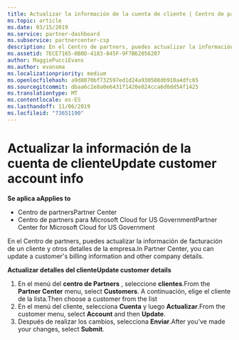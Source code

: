 ```yaml
---
title: Actualizar la información de la cuenta de cliente | Centro de partners
ms.topic: article
ms.date: 03/15/2019
ms.service: partner-dashboard
ms.subservice: partnercenter-csp
description: En el Centro de partners, puedes actualizar la información de facturación de un cliente y otros detalles de la empresa.
ms.assetid: 7ECE7165-0B0D-4183-845F-9F7B62056207
author: MaggiePucciEvans
ms.author: evansma
ms.localizationpriority: medium
ms.openlocfilehash: a9d8070bf732597ed1d24a930508db910a4dfc65
ms.sourcegitcommit: dbaa6c2e8a0e6431f1420e024cca6d0dd54f1425
ms.translationtype: MT
ms.contentlocale: es-ES
ms.lasthandoff: 11/06/2019
ms.locfileid: "73651190"
---
```

# <a name="update-customer-account-info"></a><span data-ttu-id="d8011-103">Actualizar la información de la cuenta de cliente</span><span class="sxs-lookup"><span data-stu-id="d8011-103">Update customer account info</span></span>

<span data-ttu-id="d8011-104">**Se aplica a**</span><span class="sxs-lookup"><span data-stu-id="d8011-104">**Applies to**</span></span>

-  <span data-ttu-id="d8011-105">Centro de partners</span><span class="sxs-lookup"><span data-stu-id="d8011-105">Partner Center</span></span>
-  <span data-ttu-id="d8011-106">Centro de partners para Microsoft Cloud for US Government</span><span class="sxs-lookup"><span data-stu-id="d8011-106">Partner Center for Microsoft Cloud for US Government</span></span>


<span data-ttu-id="d8011-107">En el Centro de partners, puedes actualizar la información de facturación de un cliente y otros detalles de la empresa.</span><span class="sxs-lookup"><span data-stu-id="d8011-107">In Partner Center, you can update a customer's billing information and other company details.</span></span>

<span data-ttu-id="d8011-108">**Actualizar detalles del cliente**</span><span class="sxs-lookup"><span data-stu-id="d8011-108">**Update customer details**</span></span>

1.  <span data-ttu-id="d8011-109">En el menú del **centro de Partners** , seleccione **clientes**.</span><span class="sxs-lookup"><span data-stu-id="d8011-109">From the **Partner Center** menu, select **Customers**.</span></span> <span data-ttu-id="d8011-110">A continuación, elige el cliente de la lista.</span><span class="sxs-lookup"><span data-stu-id="d8011-110">Then choose a customer from the list</span></span>
2.  <span data-ttu-id="d8011-111">En el menú del cliente, selecciona **Cuenta** y luego **Actualizar**.</span><span class="sxs-lookup"><span data-stu-id="d8011-111">From the customer menu, select **Account** and then **Update**.</span></span>
3.  <span data-ttu-id="d8011-112">Después de realizar los cambios, selecciona **Enviar**.</span><span class="sxs-lookup"><span data-stu-id="d8011-112">After you've made your changes, select **Submit**.</span></span>

 

 



